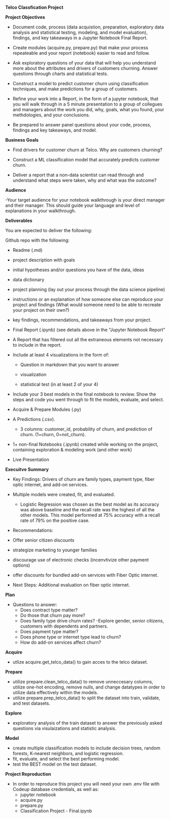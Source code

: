 **Telco Classfication Project**

**Project Objectives**

- Document code, process (data acquistion, preparation, exploratory data analysis and statistical testing, modeling, and model evaluation), findings, and key takeaways in a Jupyter Notebook Final Report.

- Create modules (acquire.py, prepare.py) that make your process repeateable and your report (notebook) easier to read and follow.

- Ask exploratory questions of your data that will help you understand more about the attributes and drivers of customers churning. Answer questions through charts and statistical tests.

- Construct a model to predict customer churn using classification techniques, and make predictions for a group of customers.

- Refine your work into a Report, in the form of a jupyter notebook, that you will walk through in a 5 minute presentation to a group of collegues and managers about the work you did, why, goals, what you found, your methdologies, and your conclusions.

- Be prepared to answer panel questions about your code, process, findings and key takeaways, and model.

**Business Goals**

- Find drivers for customer churn at Telco. Why are customers churning?

- Construct a ML classification model that accurately predicts customer churn.

- Deliver a report that a non-data scientist can read through and understand what steps were taken, why and what was the outcome?

**Audience**

-Your target audience for your notebook walkthrough is your direct manager and their manager. This should guide your language and level of explanations in your walkthrough.

**Deliverables**

You are expected to deliver the following:

Github repo with the following:

- Readme (.md)

- project description with goals

- initial hypotheses and/or questions you have of the data, ideas

- data dictionary

- project planning (lay out your process through the data science pipeline)

- instructions or an explanation of how someone else can reproduce your project and findings (What would someone need to be able to recreate your project on their own?)

- key findings, recommendations, and takeaways from your project.

- Final Report (.ipynb) (see details above in the "Jupyter Notebook Report"

- A Report that has filtered out all the extraneous elements not necessary to include in the report.


- Include at least 4 visualizations in the form of:

   - Question in markdown that you want to answer

   - visualization

   - statistical test (in at least 2 of your 4)


- Include your 3 best models in the final notebook to review. Show the steps and code you went through to fit the models, evaluate, and select.


- Acquire & Prepare Modules (.py)


- A Predictions (.csv).

   - 3 columns: customer_id, probability of churn, and prediction of churn. (1=churn, 0=not_churn).


- 1+ non-final Notebooks (.ipynb) created while working on the project, containing exploration & modeling work (and other work)

- Live Presentation


**Execuitve Summary**
- Key Findings: Drivers of churn are family types, payment type, fiber optic internet, and add-on services.

- Multiple models were created, fit, and evaluated. 
    - Logistic Regression was chosen as the best model as its accuracy was above baseline and the recall rate was the highest of all the other models. This model performed at 75% accuracy with a recall rate of 79% on the positive case.

- Recommendations: 
- Offer senior citizen discounts
- strategize marketing to younger families
- discourage use of electronic checks (incenvtivize other payment options)
- offer discounts for bundled add-on services with Fiber Optic internet.

- Next Steps: Additional evaluation on fiber optic internet.



**Plan**
 - Questions to answer:
    - Does contract type matter?
    - Do those that churn pay more?
    - Does family type drive churn rates?
        -Explore gender, senior citizens, customers with dependents and partners.
    - Does payment type matter?
    - Does phone type or internet type lead to churn?
    - How do add-on services affect churn?

**Acquire**
- utlize acquire.get_telco_data() to gain acces to the telco dataset.

**Prepare**
- utilize prepare.clean_telco_data() to remove unneccesary columns, utilize one-hot encoding, remove nulls, and change datatypes in order to utilize data effectively within the models.
- utilize prepare.prep_telco_data() to split the dataset into train, validate, and test datasets.

**Explore**
- exploratory analysis of the train dataset to answer the previously asked questions via visulaizations and statistic analysis.

**Model**
- create multiple classification models to include decision trees, random forests, K-nearest neighbors, and logistic regression.
- fit, evaluate, and select the best performing model.
- test the BEST model on the test dataset.


**Project Reproduction**
- In order to reproduce this project you will need your own .env file with Codeup database credentials, as well as:
   - jupyter notebook
   - acquire.py
   - prepare.py
   - Classification Project - Final.ipynb
